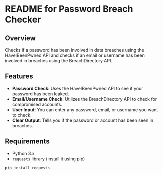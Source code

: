 # README for Password Breach Checker

## Overview
Checks if a password has been involved in data breaches using the HaveIBeenPwned API and checks if an email or username has been involved in breaches using the BreachDirectory API.

## Features
- **Password Check**: Uses the HaveIBeenPwned API to see if your password has been leaked.
- **Email/Username Check**: Utilizes the BreachDirectory API to check for compromised accounts.
- **User Input**: You can enter any password, email, or username you want to check.
- **Clear Output**: Tells you if the password or account has been seen in breaches.

## Requirements
- Python 3.x
- `requests` library (install it using pip)

```bash
pip install requests
